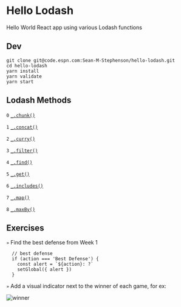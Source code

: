 # Hello Lodash

Hello World React app using various Lodash functions

## Dev

```
git clone git@code.espn.com:Sean-M-Stephenson/hello-lodash.git
cd hello-lodash
yarn install
yarn validate
yarn start
```

## Lodash Methods

`0` [`_.chunk()`](https://lodash.com/docs/4.17.10#chunk)

`1` [`_.concat()`](https://lodash.com/docs/4.17.10#concat)

`2` [`_.curry()`](https://lodash.com/docs/4.17.10#curry)

`3` [`_.filter()`](https://lodash.com/docs/4.17.10#filter)

`4` [`_.find()`](https://lodash.com/docs/4.17.10#find)

`5` [`_.get()`](https://lodash.com/docs/4.17.10#get)

`6` [`_.includes()`](https://lodash.com/docs/4.17.10#includes)

`7` [`_.map()`](https://lodash.com/docs/4.17.10#map)

`8` [`_.maxBy()`](https://lodash.com/docs/4.17.10#maxBy)

## Exercises

`»` Find the best defense from Week 1  

```
  // best defense
  if (action === 'Best Defense') {
    const alert = `${action}: ?`
    setGlobal({ alert })
  }
```

`»` Add a visual indicator next to the winner of each game, for ex:

![winner](https://s3-us-west-1.amazonaws.com/cse-tools/images/winner.png "Winner Example")
